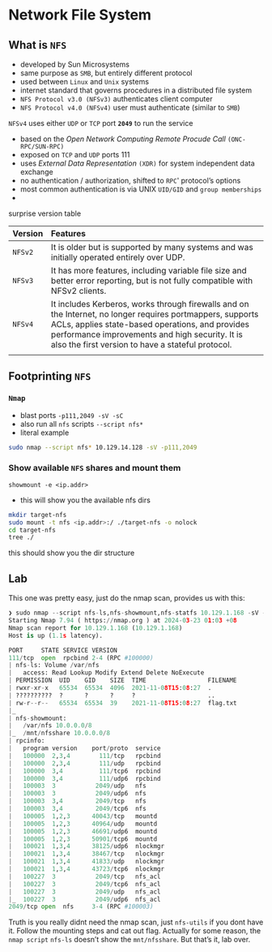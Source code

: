 # Network File System
## What is `NFS`
- developed by Sun Microsystems
- same purpose as `SMB`, but entirely different protocol
- used between `Linux` and `Unix` systems
- internet standard that governs procedures in a distributed file system
- `NFS Protocol v3.0 (NFSv3)` authenticates client computer
- `NFS Protocol v4.0 (NFSv4)` user must authenticate (similar to `SMB`)

`NFSv4` uses either `UDP` or `TCP` port **`2049`** to run the service
- based on the *Open Network Computing Remote Procude Call* `(ONC-RPC/SUN-RPC)` 
- exposed on `TCP` and `UDP` ports 111
- uses *External Data Representation* `(XDR)` for system independent data exchange
- no authentication / authorization, shifted to `RPC`' protocol’s options
- most common authentication is via UNIX `UID/GID` and `group memberships`
- 

surprise version table

| **Version** | **Features**                                                                                                                                                                                                                                                         |
| ----------- | :------------------------------------------------------------------------------------------------------------------------------------------------------------------------------------------------------------------------------------------------------------------- |
| `NFSv2`     | It is older but is supported by many systems and was initially operated entirely over UDP.                                                                                                                                                                           |
| `NFSv3`     | It has more features, including variable file size and better error reporting, but is not fully compatible with NFSv2 clients.                                                                                                                                       |
| `NFSv4`     | It includes Kerberos, works through firewalls and on the Internet, no longer requires portmappers, supports ACLs, applies state-based operations, and provides performance improvements and high security. It is also the first version to have a stateful protocol. |
|             |                                                                                                                                                                                                                                                                      |
## Footprinting `NFS` 
### `Nmap`
- blast ports `-p111,2049 -sV -sC`
- also run all `nfs` scripts `--script nfs*`
- literal example
```bash
sudo nmap --script nfs* 10.129.14.128 -sV -p111,2049
```

### Show available `NFS` shares and mount them
`showmount -e <ip.addr>`
- this will show you the available nfs dirs
```bash
mkdir target-nfs
sudo mount -t nfs <ip.addr>:/ ./target-nfs -o nolock
cd target-nfs
tree ./
```

this should show you the dir structure 

## Lab

This one was pretty easy, just do the nmap scan, provides us with this:
```python
❯ sudo nmap --script nfs-ls,nfs-showmount,nfs-statfs 10.129.1.168 -sV -T4 -p111,2049 --stats-every=30s
Starting Nmap 7.94 ( https://nmap.org ) at 2024-03-23 01:03 +08
Nmap scan report for 10.129.1.168 (10.129.1.168)
Host is up (1.1s latency).

PORT     STATE SERVICE VERSION
111/tcp  open  rpcbind 2-4 (RPC #100000)
| nfs-ls: Volume /var/nfs
|   access: Read Lookup Modify Extend Delete NoExecute
| PERMISSION  UID    GID    SIZE  TIME                 FILENAME
| rwxr-xr-x   65534  65534  4096  2021-11-08T15:08:27  .
| ??????????  ?      ?      ?     ?                    ..
| rw-r--r--   65534  65534  39    2021-11-08T15:08:27  flag.txt
|_
| nfs-showmount:
|   /var/nfs 10.0.0.0/8
|_  /mnt/nfsshare 10.0.0.0/8
| rpcinfo:
|   program version    port/proto  service
|   100000  2,3,4        111/tcp   rpcbind
|   100000  2,3,4        111/udp   rpcbind
|   100000  3,4          111/tcp6  rpcbind
|   100000  3,4          111/udp6  rpcbind
|   100003  3           2049/udp   nfs
|   100003  3           2049/udp6  nfs
|   100003  3,4         2049/tcp   nfs
|   100003  3,4         2049/tcp6  nfs
|   100005  1,2,3      40043/tcp   mountd
|   100005  1,2,3      40964/udp   mountd
|   100005  1,2,3      46691/udp6  mountd
|   100005  1,2,3      50901/tcp6  mountd
|   100021  1,3,4      38125/udp6  nlockmgr
|   100021  1,3,4      38467/tcp   nlockmgr
|   100021  1,3,4      41833/udp   nlockmgr
|   100021  1,3,4      43723/tcp6  nlockmgr
|   100227  3           2049/tcp   nfs_acl
|   100227  3           2049/tcp6  nfs_acl
|   100227  3           2049/udp   nfs_acl
|_  100227  3           2049/udp6  nfs_acl
2049/tcp open  nfs     3-4 (RPC #100003)
```

Truth is you really didnt need the nmap scan, just `nfs-utils` if you dont have it.
Follow the mounting steps and cat out flag. Actually for some reason, the `nmap script` `nfs-ls` doesn’t show the `mnt/nfsshare`. But that’s it, lab over.